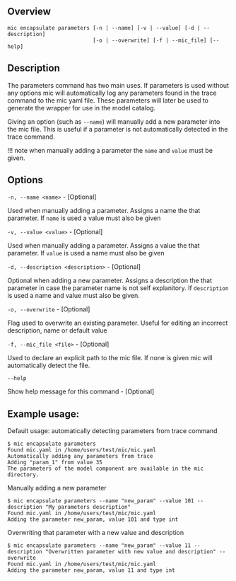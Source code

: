 ## Overview
```
mic encapsulate parameters [-n | --name] [-v | --value] [-d | --description] 
                           [-o | --overwrite] [-f | --mic_file] [--help] 
``` 

## Description

The parameters command has two main uses. If parameters is used without any options mic will automatically log any parameters found in the trace command to the mic yaml file. These parameters will later be used to generate the wrapper for use in the model catalog. 

Giving an option (such as `--name`) will manually add a new parameter into the mic file. This is useful if a parameter is not automatically detected in the trace command.

!!! note
    when manually adding a parameter the `name` and `value` must be given.
## Options

`-n, --name <name>` - [Optional]

Used when manually adding a parameter. Assigns a name the that parameter. If `name` is used a value must also be given 

`-v, --value <value>` - [Optional]

Used when manually adding a parameter. Assigns a value the that parameter. If `value` is used a name must also be given 

`-d, --description <description>` - [Optional]

Optional when adding a new parameter. Assigns a description the that parameter in case the parameter name is not self explanitory. If `description` is used a name and value must also be given.

`-o, --overwrite` - [Optional]

Flag used to overwrite an existing parameter. Useful for editing an incorrect description, name or default value

`-f, --mic_file <file>` - [Optional]

Used to declare an explicit path to the mic file. If none is given mic will automatically detect the file. 

`--help`

Show help message for this command - [Optional]


## Example usage:

Default usage: automatically detecting parameters from trace command
```
$ mic encapsulate parameters
Found mic.yaml in /home/users/test/mic/mic.yaml
Automatically adding any parameters from trace
Adding "param_1" from value 35
The parameters of the model component are available in the mic directory.
```

Manually adding a new parameter
```
$ mic encapsulate parameters --name "new_param" --value 101 --description "My parameters description"
Found mic.yaml in /home/users/test/mic/mic.yaml
Adding the parameter new_param, value 101 and type int
```

Overwriting that parameter with a new value and description 
```
$ mic encapsulate parameters --name "new_param" --value 11 --description "Overwritten parameter with new value and description" --overwrite
Found mic.yaml in /home/users/test/mic/mic.yaml
Adding the parameter new_param, value 11 and type int
```

